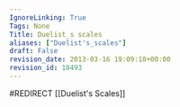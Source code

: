 ```yaml
---
IgnoreLinking: True
Tags: None
Title: Duelist_s scales
aliases: ["Duelist's_scales"]
draft: False
revision_date: 2013-03-16 19:09:18+00:00
revision_id: 18493
---
```


#REDIRECT [[Duelist's Scales]]
